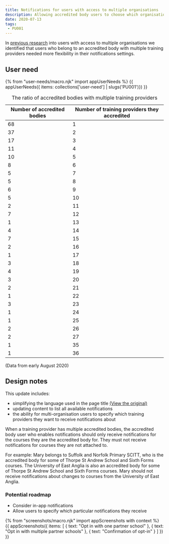 ```yaml
---
title: Notifications for users with access to multiple organisations
description: Allowing accredited body users to choose which organisations they receive notifications about.
date: 2020-07-13
tags:
 - PU001
---
```


In [previous research](/publish-teacher-training-courses/users-with-multiple-organisation-access/) into users with access to multiple organisations we identified that users who belong to an accredited body with multiple training providers needed more flexibility in their notifications settings.

## User need

{% from "user-needs/macro.njk" import appUserNeeds %}
{{ appUserNeeds({ items: collections['user-need'] | slugs('PU001')}) }}

<table class="govuk-table">
  <caption class="govuk-table__caption">The ratio of accredited bodies with multiple training providers</caption>
  <thead class="govuk-table__head">
    <tr class="govuk-table__row">
      <th scope="col" class="govuk-table__header--numeric">Number of accredited bodies</th>
      <th scope="col" class="govuk-table__header--numeric">Number of training providers they accredited</th>
    </tr>
  </thead>
  <tbody class="govuk-table__body">
    <tr class="govuk-table__row">
      <td class="govuk-table__cell govuk-table__cell--numeric">68</td>
      <td class="govuk-table__cell govuk-table__cell--numeric">1</td>
    </tr>
    <tr class="govuk-table__row">
      <td class="govuk-table__cell govuk-table__cell--numeric">37</td>
      <td class="govuk-table__cell govuk-table__cell--numeric">2</td>
    </tr>
    <tr class="govuk-table__row">
      <td class="govuk-table__cell govuk-table__cell--numeric">17</td>
      <td class="govuk-table__cell govuk-table__cell--numeric">3</td>
    </tr>
    <tr class="govuk-table__row">
      <td class="govuk-table__cell govuk-table__cell--numeric">11</td>
      <td class="govuk-table__cell govuk-table__cell--numeric">4</td>
    </tr>
    <tr class="govuk-table__row">
      <td class="govuk-table__cell govuk-table__cell--numeric">10</td>
      <td class="govuk-table__cell govuk-table__cell--numeric">5</td>
    </tr>
    <tr class="govuk-table__row">
      <td class="govuk-table__cell govuk-table__cell--numeric">8</td>
      <td class="govuk-table__cell govuk-table__cell--numeric">6</td>
    </tr>
    <tr class="govuk-table__row">
      <td class="govuk-table__cell govuk-table__cell--numeric">5</td>
      <td class="govuk-table__cell govuk-table__cell--numeric">7</td>
    </tr>
    <tr class="govuk-table__row">
      <td class="govuk-table__cell govuk-table__cell--numeric">5</td>
      <td class="govuk-table__cel govuk-table__cell--numeric">8</td>
    </tr>
    <tr class="govuk-table__row">
      <td class="govuk-table__cell govuk-table__cell--numeric">6</td>
      <td class="govuk-table__cell govuk-table__cell--numeric">9</td>
    </tr>
    <tr class="govuk-table__row">
      <td class="govuk-table__cell govuk-table__cell--numeric">5</td>
      <td class="govuk-table__cell govuk-table__cell--numeric">10</td>
    </tr>
    <tr class="govuk-table__row">
      <td class="govuk-table__cell govuk-table__cell--numeric">2</td>
      <td class="govuk-table__cell govuk-table__cell--numeric">11</td>
    </tr>
    <tr class="govuk-table__row">
      <td class="govuk-table__cell govuk-table__cell--numeric">7</td>
      <td class="govuk-table__cell govuk-table__cell--numeric">12</td>
    </tr>
    <tr class="govuk-table__row">
      <td class="govuk-table__cell govuk-table__cell--numeric">1</td>
      <td class="govuk-table__cell govuk-table__cell--numeric">13</td>
    </tr>
    <tr class="govuk-table__row">
      <td class="govuk-table__cell govuk-table__cell--numeric">4</td>
      <td class="govuk-table__cell govuk-table__cell--numeric">14</td>
    </tr>
    <tr class="govuk-table__row">
      <td class="govuk-table__cell govuk-table__cell--numeric">7</td>
      <td class="govuk-table__cell govuk-table__cell--numeric">15</td>
    </tr>
    <tr class="govuk-table__row">
      <td class="govuk-table__cell govuk-table__cell--numeric">2</td>
      <td class="govuk-table__cell govuk-table__cell--numeric">16</td>
    </tr>
    <tr class="govuk-table__row">
      <td class="govuk-table__cell govuk-table__cell--numeric">1</td>
      <td class="govuk-table__cell govuk-table__cell--numeric">17</td>
    </tr>
    <tr class="govuk-table__row">
      <td class="govuk-table__cell govuk-table__cell--numeric">3</td>
      <td class="govuk-table__cell govuk-table__cell--numeric">18</td>
    </tr>
    <tr class="govuk-table__row">
      <td class="govuk-table__cell govuk-table__cell--numeric">4</td>
      <td class="govuk-table__cell govuk-table__cell--numeric">19</td>
    </tr>
    <tr class="govuk-table__row">
      <td class="govuk-table__cell govuk-table__cell--numeric">3</td>
      <td class="govuk-table__cell govuk-table__cell--numeric">20</td>
    </tr>
    <tr class="govuk-table__row">
      <td class="govuk-table__cell govuk-table__cell--numeric">2</td>
      <td class="govuk-table__cell govuk-table__cell--numeric">21</td>
    </tr>
    <tr class="govuk-table__row">
      <td class="govuk-table__cell govuk-table__cell--numeric">1</td>
      <td class="govuk-table__cell govuk-table__cell--numeric">22</td>
    </tr>
    <tr class="govuk-table__row">
      <td class="govuk-table__cell govuk-table__cell--numeric">3</td>
      <td class="govuk-table__cell govuk-table__cell--numeric">23</td>
    </tr>
    <tr class="govuk-table__row">
      <td class="govuk-table__cell govuk-table__cell--numeric">1</td>
      <td class="govuk-table__cell govuk-table__cell--numeric">24</td>
    </tr>
    <tr class="govuk-table__row">
      <td class="govuk-table__cell govuk-table__cell--numeric">1</td>
      <td class="govuk-table__cell govuk-table__cell--numeric">25</td>
    </tr>
    <tr class="govuk-table__row">
      <td class="govuk-table__cell govuk-table__cell--numeric">2</td>
      <td class="govuk-table__cell govuk-table__cell--numeric">26</td>
    </tr>
    <tr class="govuk-table__row">
      <td class="govuk-table__cell govuk-table__cell--numeric">2</td>
      <td class="govuk-table__cell govuk-table__cell--numeric">27</td>
    </tr>
    <tr class="govuk-table__row">
      <td class="govuk-table__cell govuk-table__cell--numeric">1</td>
      <td class="govuk-table__cell govuk-table__cell--numeric">35</td>
    </tr>
    <tr class="govuk-table__row">
      <td class="govuk-table__cell govuk-table__cell--numeric">1</td>
      <td class="govuk-table__cell govuk-table__cell--numeric">36</td>
    </tr>
    <!-- <tr class="govuk-table__row">
      <td class="govuk-table__cell govuk-table__cell--numeric">Total users: 3357</td>
      <td class="govuk-table__cel"></td>
    </tr> -->
  </tbody>
</table>

(Data from early August 2020)

## Design notes

This update includes:

* simplifying the language used in the page title [(View the original)](https://bat-design-history.netlify.app/publish-teacher-training-courses/accredited-bodies-new-features/#notifications-opt-in)
* updating content to list all available notifications
* the ability for multi-organisation users to specify which training providers they want to receive notifications about

When a training provider has multiple accredited bodies, the accredited body user who enables notifications should only receive notifications for the courses they are the accredited body for. They must not receive notifications for courses they are not attached to.

For example: Mary belongs to Suffolk and Norfolk Primary SCITT, who is the accredited body for some of Thorpe St Andrew School and Sixth Forms courses. The University of East Anglia is also an accredited body for some of Thorpe St Andrew School and Sixth Forms courses. Mary should not receive notifications about changes to courses from the University of East Anglia. 

### Potential roadmap

* Consider in-app notifications
* Allow users to specify which particular notifications they receive

{% from "screenshots/macro.njk" import appScreenshots with context %}
{{ appScreenshots({
  items: [
    {
      text: "Opt in with one partner school"
    },
    {
      text: "Opt in with multiple partner schools"
    },
    {
      text: "Confirmation of opt-in"
    }
  ]
}) }}